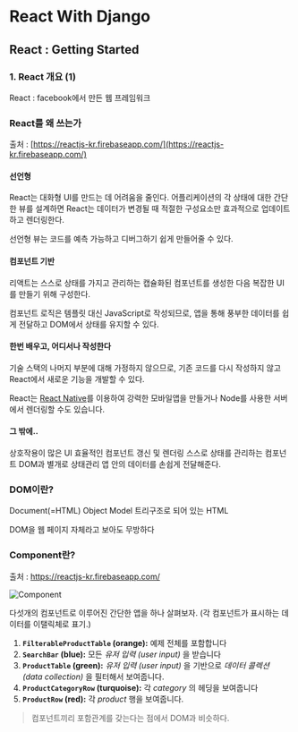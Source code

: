 # React With Django
## React : Getting Started
### 1. React 개요 (1)


React : facebook에서 만든 웹 프레임워크

### React를 왜 쓰는가

출처 : [https://reactjs-kr.firebaseapp.com/](https://reactjs-kr.firebaseapp.com/)

#### 선언형
React는 대화형 UI를 만드는 데 어려움을 줄인다. 어플리케이션의 각 상태에 대한 간단한 뷰를 설계하면 React는 데이터가 변경될 때 적절한 구성요소만 효과적으로 업데이트하고 렌더링한다.

선언형 뷰는 코드를 예측 가능하고 디버그하기 쉽게 만들어줄 수 있다.

#### 컴포넌트 기반

리액트는 스스로 상태를 가지고 관리하는 캡슐화된 컴포넌트를 생성한 다음 복잡한 UI를 만들기 위해 구성한다.

컴포넌트 로직은 템플릿 대신 JavaScript로 작성되므로, 앱을 통해 풍부한 데이터를 쉽게 전달하고 DOM에서 상태를 유지할 수 있다.

#### 한번 배우고, 어디서나 작성한다

기술 스택의 나머지 부분에 대해 가정하지 않으므로, 기존 코드를 다시 작성하지 않고 React에서 새로운 기능을 개발할 수 있다.

React는  [React Native](https://facebook.github.io/react-native/)를 이용하여 강력한 모바일앱을 만들거나 Node를 사용한 서버에서 렌더링할 수도 있습니다.

#### 그 밖에.. 

상호작용이 많은 UI
효율적인 컴포넌트 갱신 및 렌더링
스스로 상태를 관리하는 컴포넌트 
DOM과 별개로 상태관리 
앱 안의 데이터를 손쉽게 전달해준다.

### DOM이란?

Document(=HTML) Object Model
트리구조로 되어 있는 HTML

DOM을 웹 페이지 자체라고 보아도 무방하다

### Component란?

출처 : https://reactjs-kr.firebaseapp.com/

![Component](https://reactjs-kr.firebaseapp.com/static/thinking-in-react-components-eb8bda25806a89ebdc838813bdfa3601-82965.png
)

다섯개의 컴포넌트로 이루어진 간단한 앱을 하나 살펴보자. 
(각 컴포넌트가 표시하는 데이터를 이탤릭체로 표기.)

1.  **`FilterableProductTable`  (orange):**  예제 전체를 포함합니다
2.  **`SearchBar`  (blue):**  모든  _유저 입력 (user input)_  을 받습니다
3.  **`ProductTable`  (green):**  _유저 입력 (user input)_  을 기반으로  _데이터 콜렉션 (data collection)_  을 필터해서 보여줍니다.
4.  **`ProductCategoryRow`  (turquoise):**  각  _category_  의 헤딩을 보여줍니다
5.  **`ProductRow`  (red):**  각  _product_  행을 보여줍니다.


> 컴포넌트끼리 포함관계를 갖는다는 점에서 DOM과 비슷하다.